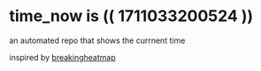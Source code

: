 # time_now is (( 1711033200524 ))

an automated repo that shows the currnent time

inspired by [breakingheatmap](https://github.com/breakingheatmap/breakingheatmap)